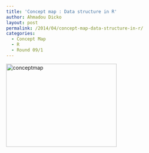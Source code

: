 ```yaml
---
title: 'Concept map : Data structure in R'
author: Ahmadou Dicko
layout: post
permalink: /2014/04/concept-map-data-structure-in-r/
categories:
  - Concept Map
  - R
  - Round 09/1
---
```

[<img class="alignnone size-medium wp-image-6894" alt="conceptmap" src="http://teaching.software-carpentry.org/wp-content/uploads/2014/04/conceptmap-300x225.jpg" width="300" height="225" />][1]

 [1]: http://teaching.software-carpentry.org/wp-content/uploads/2014/04/conceptmap.jpg